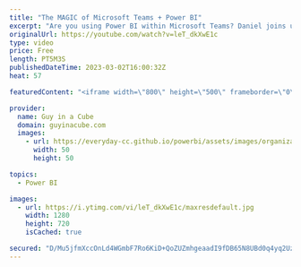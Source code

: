 ```yaml
---
title: "The MAGIC of Microsoft Teams + Power BI"
excerpt: "Are you using Power BI within Microsoft Teams? Daniel joins us to show the possibility of leveraging Microsoft Teams and the different ways to use Power BI.  Announcing – Embed your Power BI organizational apps in Microsoft Teams Channels and Meetings https://powerbi.microsoft.com/en-us/blog/announcing-embed-your-power-bi-organizational-apps-in-microsoft-teams-channels-and-meetings/"
originalUrl: https://youtube.com/watch?v=leT_dkXwE1c
type: video
price: Free
length: PT5M3S
publishedDateTime: 2023-03-02T16:00:32Z
heat: 57

featuredContent: "<iframe width=\"800\" height=\"500\" frameborder=\"0\" src=\"https://www.youtube.com/embed/leT_dkXwE1c\" allow=\"accelerometer; autoplay; encrypted-media; gyroscope; picture-in-picture\" allowfullscreen></iframe>"

provider:
  name: Guy in a Cube
  domain: guyinacube.com
  images:
    - url: https://everyday-cc.github.io/powerbi/assets/images/organizations/guyinacube.com-50x50.jpg
      width: 50
      height: 50

topics:
  - Power BI

images:
  - url: https://i.ytimg.com/vi/leT_dkXwE1c/maxresdefault.jpg
    width: 1280
    height: 720
    isCached: true

secured: "D/Mu5jfmXccOnLd4WGmbF7Ro6KiD+QoZUZmhgeaadI9fDB65N8UBd0q4yq2UzuTD1wqrol9LQxpTatI65WLC+I6UJD3Fk+ce385gthWpp8W5Hg/nCdMA8sbYDEcgXuUYDvaYkcYQIp/PyvZ5ir9hXxC6Q6X4rhnvfShRhKLV038bLrbH2xXebtKS2Qpb1BnrlFzyr//rfYhadDObgvrJ8udmr+0Pt/g6OQHRE1LGEia6RQXynB3uroXR7kRTiN2PP0A9yld9dlqLe2inbfJiz35+E9Zq7lFp/0PTC0JHTH7qiKDFZwMsFvfq8N+cM38aovyH/WWxEJmeF7opsNdYSLW8ahY20khkVevaJ/g84KhcDOSqon55DeVIP4MWgX1RWSXK+Z1N13ptJeej7LRuqW3riFfGAlYVU8Ya8hQhuS4=;+qyocqpZcafqhIgdMtQImw=="
---
```


